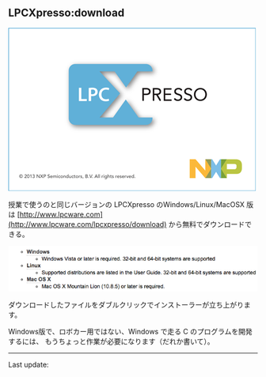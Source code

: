 ## LPCXpresso:download
![startup](images/startup.png)

授業で使うのと同じバージョンの LPCXpresso のWindows/Linux/MacOSX 版は
[http://www.lpcware.com](http://www.lpcware.com/lpcxpresso/download)
から無料でダウンロードできる。

![download](images/download.png)

ダウンロードしたファイルをダブルクリックでインストーラーが立ち上がります。

Windows版で、ロボカー用ではない、Windows で走る C のプログラムを開発するには、
もうちょっと作業が必要になります（だれか書いて）。

----
Last update: <script>document.write(document.lastModified);</script>
